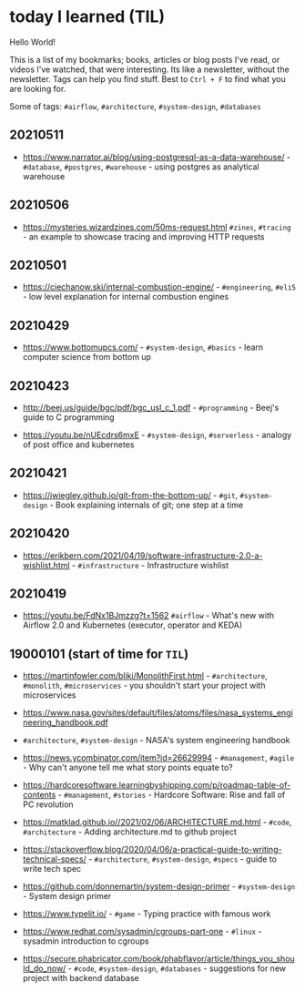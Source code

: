 # today I learned (TIL)

Hello World!

This is a list of my bookmarks; books, articles or blog posts I've read, or 
videos I've watched, that were interesting. Its like a newsletter, without the 
newsletter. Tags can help you find stuff. Best to `Ctrl + F` to find what you 
are looking for.

Some of tags: `#airflow`, `#architecture`, `#system-design`, `#databases`

## 20210511

- https://www.narrator.ai/blog/using-postgresql-as-a-data-warehouse/ - 
`#database`, `#postgres`, `#warehouse` - using postgres as analytical warehouse


## 20210506

- https://mysteries.wizardzines.com/50ms-request.html `#zines`, `#tracing` - an 
example to showcase tracing and improving HTTP requests

## 20210501

- https://ciechanow.ski/internal-combustion-engine/ - `#engineering`, `#eli5` - 
low level explanation for internal combustion engines


## 20210429

- https://www.bottomupcs.com/ - `#system-design`, `#basics` - learn computer 
science from bottom up


## 20210423

- http://beej.us/guide/bgc/pdf/bgc_usl_c_1.pdf - `#programming` - Beej's guide 
to C programming

- https://youtu.be/nUEcdrs6mxE - `#system-design`, `#serverless` - analogy of
post office and kubernetes

## 20210421

- https://jwiegley.github.io/git-from-the-bottom-up/ - `#git`, `#system-design` - 
Book explaining internals of git; one step at a time

## 20210420

- https://erikbern.com/2021/04/19/software-infrastructure-2.0-a-wishlist.html - 
`#infrastructure` - Infrastructure wishlist


## 20210419

- https://youtu.be/FdNx1BJmzzg?t=1562 `#airflow` - What's new with Airflow 2.0 
and Kubernetes (executor, operator and KEDA)

## 19000101 (start of time for `TIL`)

- https://martinfowler.com/bliki/MonolithFirst.html - `#architecture`, 
`#monolith`, `#microservices` - you shouldn't start your project with 
microservices

- https://www.nasa.gov/sites/default/files/atoms/files/nasa_systems_engineering_handbook.pdf 
- `#architecture`, `#system-design` - NASA's system engineering handbook

- https://news.ycombinator.com/item?id=26629994 - `#management`, `#agile` - 
Why can't anyone tell me what story points equate to?

- https://hardcoresoftware.learningbyshipping.com/p/roadmap-table-of-contents - 
`#management`, `#stories` - Hardcore Software: Rise and fall of PC revolution

- https://matklad.github.io//2021/02/06/ARCHITECTURE.md.html - `#code`, 
`#architecture` - Adding architecture.md to github project

- https://stackoverflow.blog/2020/04/06/a-practical-guide-to-writing-technical-specs/ - `#architecture`, `#system-design`, `#specs` - guide to write tech spec

- https://github.com/donnemartin/system-design-primer - `#system-design` - 
System design primer

- https://www.typelit.io/ - `#game` - Typing practice with famous work

- https://www.redhat.com/sysadmin/cgroups-part-one - `#linux` - sysadmin 
introduction to cgroups

- https://secure.phabricator.com/book/phabflavor/article/things_you_should_do_now/ - 
`#code`, `#system-design`, `#databases` - suggestions for new project with 
backend database

